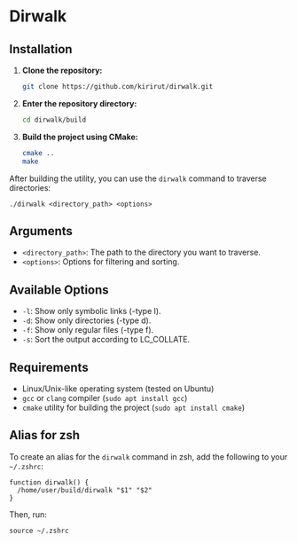 # Dirwalk

## Installation

1. **Clone the repository:**

    ```bash
    git clone https://github.com/kirirut/dirwalk.git
    ```

2. **Enter the repository directory:**

    ```bash
    cd dirwalk/build
    ```

3. **Build the project using CMake:**

    ```bash
    cmake ..
    make
    ```

After building the utility, you can use the `dirwalk` command to traverse directories:

    
    ./dirwalk <directory_path> <options>
    

## Arguments

- `<directory_path>`: The path to the directory you want to traverse.
- `<options>`: Options for filtering and sorting.

## Available Options

- `-l`: Show only symbolic links (-type l).
- `-d`: Show only directories (-type d).
- `-f`: Show only regular files (-type f).
- `-s`: Sort the output according to LC_COLLATE.

## Requirements

- Linux/Unix-like operating system (tested on Ubuntu)
- `gcc` or `clang` compiler (`sudo apt install gcc`)
- `cmake` utility for building the project (`sudo apt install cmake`)

## Alias for zsh

To create an alias for the `dirwalk` command in zsh, add the following to your `~/.zshrc`:

    
    function dirwalk() {
      /home/user/build/dirwalk "$1" "$2"
    }
    

Then, run:

    
    source ~/.zshrc
    
